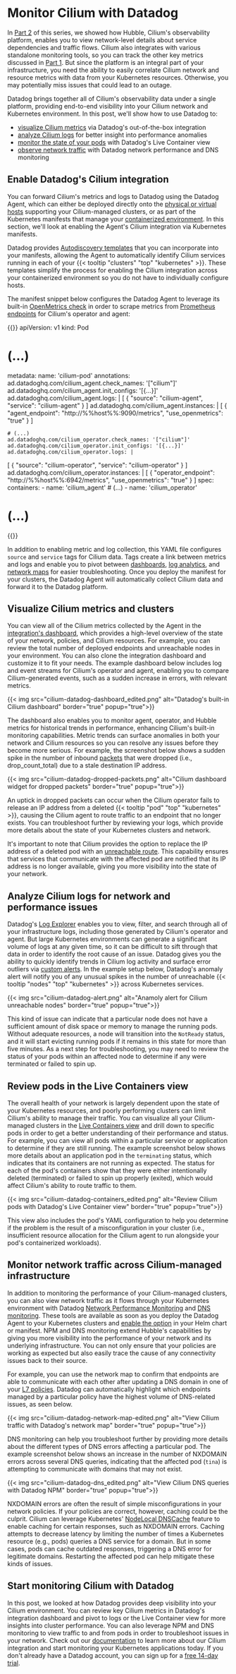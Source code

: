 # Monitor Cilium with Datadog

In [Part 2][part-2] of this series, we showed how Hubble, Cilium's observability platform, enables you to view network-level details about service dependencies and traffic flows. Cilium also integrates with various standalone monitoring tools, so you can track the other key metrics discussed in [Part 1][part-1]. But since the platform is an integral part of your infrastructure, you need the ability to easily correlate Cilium network and resource metrics with data from your Kubernetes resources. Otherwise, you may potentially miss issues that could lead to an outage. 

Datadog brings together all of Cilium's observability data under a single platform, providing end-to-end visibility into your Cilium network and Kubernetes environment. In this post, we'll show how to use Datadog to:

- [visualize Cilium metrics](#visualize-cilium-metrics-and-clusters) via Datadog's out-of-the-box integration 
- [analyze Cilium logs](#analyze-cilium-logs-for-network-and-performance-issues) for better insight into performance anomalies
- [monitor the state of your pods](#review-pods-in-the-live-containers-view) with Datadog's Live Container view
- [observe network traffic](#monitor-network-traffic-across-cilium-managed-infrastructure) with Datadog network performance and DNS monitoring

 
## Enable Datadog's Cilium integration
You can forward Cilium's metrics and logs to Datadog using the Datadog Agent, which can either be deployed directly onto the [physical or virtual hosts][host-install] supporting your Cilium-managed clusters, or as part of the Kubernetes manifests that manage your [containerized environment][k8s-install]. In this section, we'll look at enabling the Agent's Cilium integration via Kubernetes manifests. 

Datadog provides [Autodiscovery templates][autodiscovery-docs] that you can incorporate into your manifests, allowing the Agent to automatically identify Cilium services running in each of your {{< tooltip "clusters" "top" "kubernetes" >}}. These templates simplify the process for enabling the Cilium integration across your containerized environment so you do not have to individually configure hosts.

The manifest snippet below configures the Datadog Agent to leverage its built-in [OpenMetrics check][om-docs] in order to scrape metrics from [Prometheus endpoints][prometheus-setup] for Cilium's operator and agent: 

{{<code-snippet lang="yaml" filename="pod_annotation.yaml" wrap="false" >}}
apiVersion: v1
kind: Pod
# (...)
metadata:
  name: 'cilium-pod'
  annotations:
    ad.datadoghq.com/cilium_agent.check_names: '["cilium"]'
    ad.datadoghq.com/cilium_agent.init_configs: '[{...}]'
    ad.datadoghq.com/cilium_agent.logs: |
[ 
        {
          "source": "cilium-agent",
          "service": "cilium-agent"
        }
      ]
    ad.datadoghq.com/cilium_agent.instances: |
      [
        {
          "agent_endpoint": "http://%%host%%:9090/metrics",
          "use_openmetrics": "true"
        }
      ]

    # (...)
    ad.datadoghq.com/cilium_operator.check_names: '["cilium"]'
    ad.datadoghq.com/cilium_operator.init_configs: '[{...}]'
    ad.datadoghq.com/cilium_operator.logs: |
[ 
        {
          "source": "cilium-operator",
          "service": "cilium-operator"
        }
      ]
    ad.datadoghq.com/cilium_operator.instances: |
      [
        {
          "operator_endpoint": "http://%%host%%:6942/metrics",
          "use_openmetrics": "true"
        }
      ]
spec:
  containers:
    - name: 'cilium_agent'
    # (...)
    - name: 'cilium_operator'
# (...)
{{</code-snippet>}}

In addition to enabling metric and log collection, this YAML file configures `source` and `service` tags for Cilium data. Tags create a link between metrics and logs and enable you to pivot between [dashboards](#visualize-cilium-metrics-and-clusters), [log analytics](#analyze-logs-for-network-and-performance-issues), and [network maps](#monitor-network-traffic-across-cilium-managed-infrastructure) for easier troubleshooting. Once you deploy the manifest for your clusters, the Datadog Agent will automatically collect Cilium data and forward it to the Datadog platform.

## Visualize Cilium metrics and clusters
You can view all of the Cilium metrics collected by the Agent in the [integration's dashboard][dashboard-link], which provides a high-level overview of the state of your network, policies, and Cilium resources. For example, you can review the total number of deployed endpoints and unreachable nodes in your environment. You can also clone the integration dashboard and customize it to fit your needs. The example dashboard below includes log and event streams for Cilium's operator and agent, enabling you to compare Cilium-generated events, such as a sudden increase in errors, with relevant metrics.

 {{< img src="cilium-datadog-dashboard_edited.png" alt="Datadog's built-in Cilium dashboard" border="true" popup="true">}} 

The dashboard also enables you to monitor agent, operator, and Hubble metrics for historical trends in performance, enhancing Cilium's built-in monitoring capabilities. Metric trends can surface anomalies in both your network and Cilium resources so you can resolve any issues before they become more serious. For example, the screenshot below shows a sudden spike in the number of inbound [packets][packets-docs] that were dropped (i.e., drop_count_total) due to a stale destination IP address.

{{< img src="cilium-datadog-dropped-packets.png" alt="Cilium dashboard widget for dropped packets" border="true" popup="true">}} 

An uptick in dropped packets can occur when the Cilium operator fails to release an IP address from a deleted {{< tooltip "pod" "top" "kubernetes" >}}, causing the Cilium agent to route traffic to an endpoint that no longer exists. You can troubleshoot further by reviewing your logs, which provide more details about the state of your Kubernetes clusters and network.

It's important to note that Cilium provides the option to replace the IP address of a deleted pod with an [unreachable route](https://isovalent.com/blog/post/cilium-release-112/#send-icmp-unreachable). This capability ensures that services that communicate with the affected pod are notified that its IP address is no longer available, giving you more visibility into the state of your network.

## Analyze Cilium logs for network and performance issues
Datadog's [Log Explorer][log-docs] enables you to view, filter, and search through all of your infrastructure logs, including those generated by Cilium's operator and agent. But large Kubernetes environments can generate a significant volume of logs at any given time, so it can be difficult to sift through that data in order to identify the root cause of an issue. Datadog gives you the ability to quickly identify trends in Cilium log activity and surface error outliers via [custom alerts][alerts-docs]. In the example setup below, Datadog's anomaly alert will notify you of any unusual spikes in the number of unreachable {{< tooltip "nodes" "top" "kubernetes" >}} across Kubernetes services.


{{< img src="cilium-datadog-alert.png" alt="Anamoly alert for Cilium unreachable nodes" border="true" popup="true">}} 


This kind of issue can indicate that a particular node does not have a sufficient amount of disk space or memory to manage the running pods. Without adequate resources, a node will transition into the `NotReady` status, and it will start evicting running pods if it remains in this state for more than five minutes. As a next step for troubleshooting, you may need to review the status of your pods within an affected node to determine if any were terminated or failed to spin up.

## Review pods in the Live Containers view
The overall health of your network is largely dependent upon the state of your Kubernetes resources, and poorly performing clusters can limit Cilium's ability to manage their traffic. You can visualize all your Cilium-managed clusters in the [Live Containers view][live-containers-docs] and drill down to specific pods in order to get a better understanding of their performance and status. For example, you can view all pods within a particular service or application to determine if they are still running. The example screenshot below shows more details about an application pod in the `terminating` status, which indicates that its containers are not running as expected. The status for each of the pod's containers show that they were either intentionally deleted (terminated) or failed to spin up properly (exited), which would affect Cilium's ability to route traffic to them. 

{{< img src="cilium-datadog-containers_edited.png" alt="Review Cilium pods with Datadog's Live Container view" border="true" popup="true">}} 

This view also includes the pod's YAML configuration to help you determine if the problem is the result of a misconfiguration in your cluster (i.e., insufficient resource allocation for the Cilium agent to run alongside your pod's containerized workloads).

## Monitor network traffic across Cilium-managed infrastructure
In addition to monitoring the performance of your Cilium-managed clusters, you can also view network traffic as it flows through your Kubernetes environment with Datadog [Network Performance Monitoring][npm-docs] and [DNS monitoring][dns-docs]. These tools are available as soon as you deploy the Datadog Agent to your Kubernetes clusters and [enable the option][npm-setup] in your Helm chart or manifest. NPM and DNS monitoring extend Hubble's capabilities by giving you more visibility into the performance of your network and its underlying infrastructure. You can not only ensure that your policies are working as expected but also easily trace the cause of any connectivity issues back to their source. 

For example, you can use the network map to confirm that endpoints are able to communicate with each other after updating a DNS domain in one of your [L7 policies][p1-policies]. Datadog can automatically highlight which endpoints managed by a particular policy have the highest volume of DNS-related issues, as seen below.

{{< img src="cilium-datadog-network-map-edited.png" alt="View Cilium traffic with Datadog's network map" border="true" popup="true">}} 

DNS monitoring can help you troubleshoot further by providing more details about the different types of DNS errors affecting a particular pod. The example screenshot below shows an increase in the number of NXDOMAIN errors across several DNS queries, indicating that the affected pod (`tina`) is attempting to communicate with domains that may not exist.

{{< img src="cilium-datadog-dns_edited.png" alt="View Cilium DNS queries with Datadog NPM" border="true" popup="true">}} 

NXDOMAIN errors are often the result of simple misconfigurations in your network policies. If your policies are correct, however, caching could be the culprit. Cilium can leverage Kubernetes' [NodeLocal DNSCache][dns-cache-docs] feature to enable caching for certain responses, such as NXDOMAIN errors. Caching attempts to decrease latency by limiting the number of times a Kubernetes resource (e.g., pods) queries a DNS service for a domain. But in some cases, pods can cache outdated responses, triggering a DNS error for legitimate domains. Restarting the affected pod can help mitigate these kinds of issues. 

## Start monitoring Cilium with Datadog
In this post, we looked at how Datadog provides deep visibility into your Cilium environment. You can review key Cilium metrics in Datadog's integration dashboard and pivot to logs or the Live Container view for more insights into cluster performance. You can also leverage NPM and DNS monitoring to view traffic to and from pods in order to troubleshoot issues in your network. Check out our [documentation][cilium-docs] to learn more about our Cilium integration and start monitoring your Kubernetes applications today. If you don't already have a Datadog account, you can sign up for a <a href="#" class="sign-up-trigger">free 14-day trial</a>. 

[npm-docs]: https://docs.datadoghq.com/network_monitoring/performance/setup/?tab=agentlinux#cilium
[host-install]: https://docs.datadoghq.com/integrations/cilium/?tab=host#to-collect-cilium-agent-metrics-and-logs
[k8s-install]: https://docs.datadoghq.com/integrations/cilium/?tab=containerized#to-collect-cilium-agent-metrics-and-logs
[dashboard-link]: https://app.datadoghq.com/screen/integration/30295/cilium-overview
[packets-docs]: https://www.cloudflare.com/learning/network-layer/what-is-a-packet/
[autodiscovery-docs]: https://docs.datadoghq.com/getting_started/agent/autodiscovery/?tab=docker#overview
[prometheus-install]: https://docs.datadoghq.com/integrations/cilium/?tab=host#installation
[cilium-docs]: https://docs.datadoghq.com/integrations/cilium/?tab=host
[npm-docs]: https://docs.datadoghq.com/network_monitoring/performance/
[dns-docs]: https://docs.datadoghq.com/network_monitoring/dns/#pagetitle
[npm-setup]: https://docs.datadoghq.com/network_monitoring/performance/setup/?tab=kubernetes#setup
[log-docs]: https://docs.datadoghq.com/logs/explorer/
[op-docs]: https://docs.datadoghq.com/integrations/guide/prometheus-host-collection/#overview
[watchdog-post]: https://www.datadoghq.com/blog/datadog-watchdog-insights-log-management/
[live-containers-docs]: https://docs.datadoghq.com/infrastructure/livecontainers/
[dns-cache-docs]: https://kubernetes.io/docs/tasks/administer-cluster/nodelocaldns/
[prometheus-setup]: https://docs.cilium.io/en/stable/operations/metrics/#installation
[alerts-docs]: https://docs.datadoghq.com/monitors/
[om-docs]: https://github.com/DataDog/integrations-core/tree/master/openmetrics
[part-1]: /blog/cilium-metrics-and-architecture/
[part-2]: /blog/monitor-cilium-and-kubernetes-performance-with-hubble
[p1-policies]: /blog/cilium-metrics-and-architecture#network-policies
[p1-cluster-metrics]: /blog/cilium-metrics-and-architecture#endpoint-health-metrics